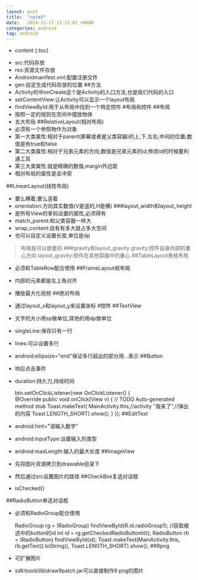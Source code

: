 ```yaml
---
layout: post
title:  "note3"
date:   2014-11-17 13:31:01 +0800
categories: android
tag: android
---
```


* content
{:toc}
- src:代码存放
- res:资源文件存放
- Androidmanifest.xml:配置注册文件
- gen:自定生成代码存放的位置
##方法
- Activity的中onCreate这个是Activity的入口方法,也是我们代码的入口
- setContentView:让Activity可以显示一个layout布局
- findViewById:用于从布局中找到一个特定控件
#布局和控件
##布局
- 按照一定的规则在空间中摆放物体
- 五大布局
##RelativeLayout(相对布局)
- 必须有一个参照物作为对象
- 第一大类属性:相对于parent(屏幕或者是父类容器)的上,下,左右,中间的位置;数值是有true和false
- 第二大类属性:相对于兄弟元素的方向;数值是兄弟元素的id;修改id的时候要利通工具
- 第三大类属性:就是精确的数值,margin外边距
- 相对布局的属性是会冲突

##LinearLayout(线性布局)
- 要么横着;要么竖着
- orientation:方向其实数值(V是竖的,H是横)
###layout_width和layout_height
- 是所有View的爹妈设置的属性,必须得有
- match_parent:和父类容器一样大
- wrap_content:自有有多大就占多大空间
- 也可以自定义设置长度,单位是dp
> 布局是可以嵌套的
###gravity和layout_gravity
gravity:控件自身内部的重心方向
layout_gravity:控件在其他容器中的重心
##TableLayout表格布局
- 必须和TableRow配合使用
##FrameLayout帧布局
- 内部的元素都是左上角对齐
- 播放最大化视频
##绝对布局
- 通过layout_x和layout_y来设置坐标
#控件
##TextView
- 文字的大小用sp做单位;其他的用dp做单位
- singleLine:保存只有一行
- lines:可以设置多行
- android:ellipsize="end"保证多行超出的部分用...表示
##Button
- 响应点击事件
- duration:持久力,持续时间

     btn.setOnClickListener(new OnClickListener() {
     ​		
     		@Override
     		public void onClick(View v) {
     			// TODO Auto-generated method stub
     			Toast.makeText(
     					MainActivity.this,//activity 
     					"我来了",//弹出的内容 
     					Toast.LENGTH_SHORT).show();
     		}
     	});
##EditText
- android:hint="请输入数字"
- android:inputType:设置输入的类型
- android:maxLength:输入的最大长度
##ImageView
- 先将图片资源拷贝到drawable目录下
- 然后通过src设置图片的路径
##CheckBox复选对话框
- isChecked()

##RadioButton单选对话框
- 必须和RadioGroup配合使用

     RadioGroup rg = (RadioGroup) findViewById(R.id.radioGroup1);
     	//获取被选中的button的id
     	int id = rg.getCheckedRadioButtonId();
     	RadioButton rb = (RadioButton) findViewById(id);
     	Toast.makeText(MainActivity.this,
     			rb.getText().toString(), Toast.LENGTH_SHORT).show();
##9png
- 可扩展图片
- sdk\tools\lib\draw9patch.jar可以直接制作9
  png的图片

